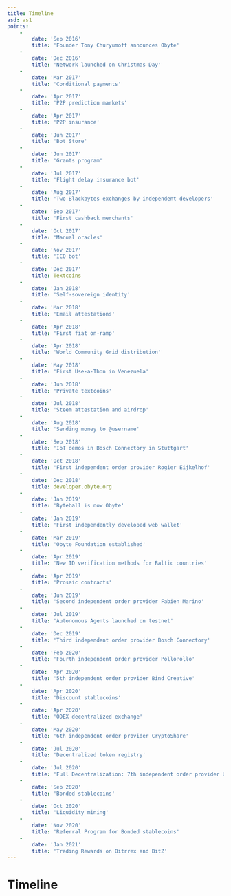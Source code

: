 ```yaml
---
title: Timeline
asd: as1
points:
    -
        date: 'Sep 2016'
        title: 'Founder Tony Churyumoff announces Obyte'
    -
        date: 'Dec 2016'
        title: 'Network launched on Christmas Day'
    -
        date: 'Mar 2017'
        title: 'Conditional payments'
    -
        date: 'Apr 2017'
        title: 'P2P prediction markets'
    -
        date: 'Apr 2017'
        title: 'P2P insurance'
    -
        date: 'Jun 2017'
        title: 'Bot Store'
    -
        date: 'Jun 2017'
        title: 'Grants program'
    -
        date: 'Jul 2017'
        title: 'Flight delay insurance bot'
    -
        date: 'Aug 2017'
        title: 'Two Blackbytes exchanges by independent developers'
    -
        date: 'Sep 2017'
        title: 'First cashback merchants'
    -
        date: 'Oct 2017'
        title: 'Manual oracles'
    -
        date: 'Nov 2017'
        title: 'ICO bot'
    -
        date: 'Dec 2017'
        title: Textcoins
    -
        date: 'Jan 2018'
        title: 'Self-sovereign identity'
    -
        date: 'Mar 2018'
        title: 'Email attestations'
    -
        date: 'Apr 2018'
        title: 'First fiat on-ramp'
    -
        date: 'Apr 2018'
        title: 'World Community Grid distribution'
    -
        date: 'May 2018'
        title: 'First Use-a-Thon in Venezuela'
    -
        date: 'Jun 2018'
        title: 'Private textcoins'
    -
        date: 'Jul 2018'
        title: 'Steem attestation and airdrop'
    -
        date: 'Aug 2018'
        title: 'Sending money to @username'
    -
        date: 'Sep 2018'
        title: 'IoT demos in Bosch Connectory in Stuttgart'
    -
        date: 'Oct 2018'
        title: 'First independent order provider Rogier Eijkelhof'
    -
        date: 'Dec 2018'
        title: developer.obyte.org
    -
        date: 'Jan 2019'
        title: 'Byteball is now Obyte'
    -
        date: 'Jan 2019'
        title: 'First independently developed web wallet'
    -
        date: 'Mar 2019'
        title: 'Obyte Foundation established'
    -
        date: 'Apr 2019'
        title: 'New ID verification methods for Baltic countries'
    -
        date: 'Apr 2019'
        title: 'Prosaic contracts'
    -
        date: 'Jun 2019'
        title: 'Second independent order provider Fabien Marino'
    -
        date: 'Jul 2019'
        title: 'Autonomous Agents launched on testnet'
    -
        date: 'Dec 2019'
        title: 'Third independent order provider Bosch Connectory'
    -
        date: 'Feb 2020'
        title: 'Fourth independent order provider PolloPollo'
    -
        date: 'Apr 2020'
        title: '5th independent order provider Bind Creative'
    -
        date: 'Apr 2020'
        title: 'Discount stablecoins'
    -
        date: 'Apr 2020'
        title: 'ODEX decentralized exchange'
    -
        date: 'May 2020'
        title: '6th independent order provider CryptoShare'
    -
        date: 'Jul 2020'
        title: 'Decentralized token registry'
    -
        date: 'Jul 2020'
        title: 'Full Decentralization: 7th independent order provider University of Nicosia'
    -
        date: 'Sep 2020'
        title: 'Bonded stablecoins'
    -
        date: 'Oct 2020'
        title: 'Liquidity mining'
    -
        date: 'Nov 2020'
        title: 'Referral Program for Bonded stablecoins'
    -
        date: 'Jan 2021'
        title: 'Trading Rewards on Bitrrex and BitZ'
---
```


# Timeline

